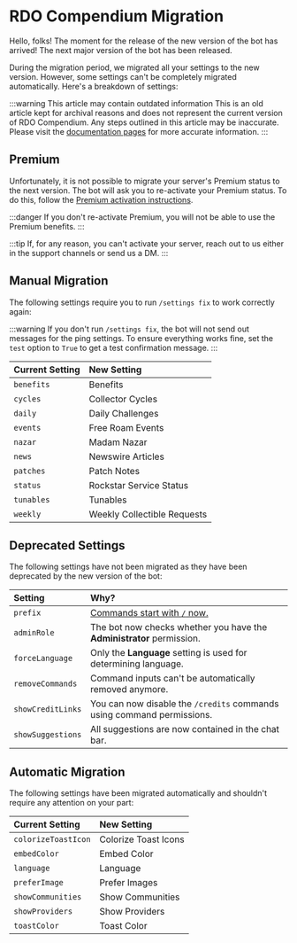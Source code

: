 # RDO Compendium Migration

Hello, folks! The moment for the release of the new version of the bot has arrived! The next major version of the bot has been released.

During the migration period, we migrated all your settings to the new version. However, some settings can't be completely migrated automatically. Here's a breakdown of settings:

<!--truncate-->

:::warning This article may contain outdated information
This is an old article kept for archival reasons and does not represent the current version of RDO Compendium. Any steps outlined in this article may be inaccurate. Please visit the [documentation pages](/wiki/faq) for more accurate information.
:::

## Premium

Unfortunately, it is not possible to migrate your server's Premium status to the next version. The bot will ask you to re-activate your Premium status. To do this, follow the [Premium activation instructions](/wiki/guides/premium).

:::danger
If you don't re-activate Premium, you will not be able to use the Premium benefits.
:::

:::tip
If, for any reason, you can't activate your server, reach out to us either in the support channels or send us a DM.
:::

## Manual Migration

The following settings require you to run `/settings fix` to work correctly again:

:::warning
If you don't run `/settings fix`, the bot will not send out messages for the ping settings. To ensure everything works fine, set the `test` option to `True` to get a test confirmation message.
:::

| Current Setting | New Setting                 |
| :-------------- | :-------------------------- |
| `benefits`      | Benefits                    |
| `cycles`        | Collector Cycles            |
| `daily`         | Daily Challenges            |
| `events`        | Free Roam Events            |
| `nazar`         | Madam Nazar                 |
| `news`          | Newswire Articles           |
| `patches`       | Patch Notes                 |
| `status`        | Rockstar Service Status     |
| `tunables`      | Tunables                    |
| `weekly`        | Weekly Collectible Requests |

## Deprecated Settings

The following settings have not been migrated as they have been deprecated by the new version of the bot:

| Setting           | Why?                                                                         |
| :---------------- | :--------------------------------------------------------------------------- |
| `prefix`          | [Commands start with `/` now.](/news/2022/03/01/message-command-deprecation) |
| `adminRole`       | The bot now checks whether you have the **Administrator** permission.        |
| `forceLanguage`   | Only the **Language** setting is used for determining language.              |
| `removeCommands`  | Command inputs can't be automatically removed anymore.                       |
| `showCreditLinks` | You can now disable the `/credits` commands using command permissions.       |
| `showSuggestions` | All suggestions are now contained in the chat bar.                           |

## Automatic Migration

The following settings have been migrated automatically and shouldn't require any attention on your part:

| Current Setting     | New Setting          |
| :------------------ | :------------------- |
| `colorizeToastIcon` | Colorize Toast Icons |
| `embedColor`        | Embed Color          |
| `language`          | Language             |
| `preferImage`       | Prefer Images        |
| `showCommunities`   | Show Communities     |
| `showProviders`     | Show Providers       |
| `toastColor`        | Toast Color          |
